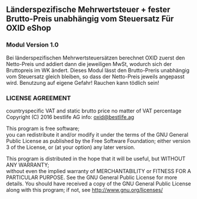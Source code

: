 ## Länderspezifische Mehrwertsteuer + fester Brutto-Preis unabhängig vom Steuersatz Für OXID eShop
### Modul Version 1.0

Bei länderspezifischen Mehrwertsteuersätzen berechnet OXID zuerst den Netto-Preis und addiert dann die jeweiligen MwSt, wodurch sich der Bruttopreis im WK ändert.
Dieses Modul lässt den Brutto-Preris unabhängig vom Steuersatz gleich bleiben, so dass der Netto-Preis jeweils angepasst wird. 
Benutzung auf eigene Gefahr! Rauchen kann tödlich sein!



### LICENSE AGREEMENT
   countryspecific VAT and static brutto price no matter of VAT percentage
   Copyright (C) 2016 bestlife AG
   info:  oxid@bestlife.ag  
  
   This program is free software;  
   you can redistribute it and/or modify it under the terms of the GNU General Public License as published by the Free Software Foundation;
   either version 3 of the License, or (at your option) any later version.
  
   This program is distributed in the hope that it will be useful, but WITHOUT ANY WARRANTY;  
   without even the implied warranty of MERCHANTABILITY or FITNESS FOR A PARTICULAR PURPOSE. See the GNU General Public License for more details.
   You should have received a copy of the GNU General Public License along with this program; if not, see <http://www.gnu.org/licenses/>